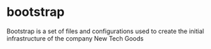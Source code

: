 # bootstrap
Bootstrap is a set of files and configurations used to create the initial infrastructure of the company New Tech Goods
